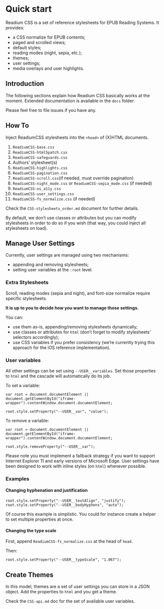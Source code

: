 # Quick start

Readium CSS is a set of reference stylesheets for EPUB Reading Systems. It provides: 

- a CSS normalize for EPUB contents;
- paged and scrolled views;
- default styles;
- reading modes (night, sepia, etc.);
- themes;
- user settings;
- media overlays and user highlights.

## Introduction

The following sections explain how Readium CSS basically works at the moment. Extended documentation is available in the `docs` folder.

Please feel free to file issues if you have any.

## How To

Inject ReadiumCSS stylesheets into the `<head>` of (X)HTML documents. 

1. `ReadiumCSS-base.css`
2. `ReadiumCSS-html5patch.css`
3. `ReadiumCSS-safeguards.css`
4. Authors’ stylesheet(s)
5. `ReadiumCSS-highlights.css`
6. `ReadiumCSS-pagination.css`
7. `ReadiumCSS-scroll.css`(if needed, must override pagination)
8. `ReadiumCSS-night_mode.css` or `ReadiumCSS-sepia_mode.css` (if needed)
9. `ReadiumCSS-os_a11y.css`
10. `ReadiumCSS-user_settings.css`
11. `ReadiumCSS-fs_normalize.css` (if needed)

Check the `CSS-stylesheets_order.md` document for further details.

By default, we don’t use classes or attributes but you can modify stylesheets in order to do so if you wish (that way, you could inject all stylesheets on load).

## Manage User Settings

Currently, user settings are managed using two mechanisms: 

- appending and removing stylesheets;
- setting user variables at the `:root` level.

### Extra Stylesheets

Scroll, reading modes (sepia and night), and font-size normalize require specific stylesheets.

**It is up to you to decide how you want to manage those settings.** 

You can:

- use them as-is, appending/removing stylesheets dynamically;
- use classes or attributes for `html` (don’t forget to modify stylesheets’ selectors accordingly);
- use CSS variables if you prefer consistency (we’re currently trying this approach for the iOS reference implementation).

### User variables

All other settings can be set using `--USER__variables`. Set those properties to `html` and the cascade will automatically do its job.

To set a variable:

```
var root = document.documentElement || document.getElementById("iframe-wrapper").contentWindow.document.documentElement; 

root.style.setProperty("--USER__var", "value");
```

To remove a variable:

```
var root = document.documentElement || document.getElementById("iframe-wrapper").contentWindow.document.documentElement; 

root.style.removeProperty("--USER__var");
```

Please note you must implement a fallback strategy if you want to support Internet Explorer 11 and early versions of Microsoft Edge. User settings have been designed to work with inline styles (on `html`) whenever possible.

### Examples

#### Changing hyphenation and justification

```
root.style.setProperty("--USER__textAlign", "justify");
root.style.setProperty("--USER__bodyHyphens", "auto");
```

Of course this example is simplistic. You could for instance create a helper to set multiple properties at once.

#### Changing the type scale 

First, append `ReadiumCSS-fs_normalize.css` at the head of `head`.

Then:

```
root.style.setProperty("--USER__typeScale", "1.067");
```

## Create Themes

In this model, themes are a set of user settings you can store in a JSON object. Add the properties to `html` and you get a theme.

Check the `CSS-api.md` doc for the set of available user variables.